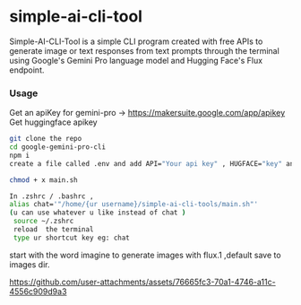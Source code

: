 # simple-ai-cli-tool

Simple-AI-CLI-Tool is a simple CLI program created with free APIs to generate image or text responses from text prompts through the terminal using Google's Gemini Pro language model and Hugging Face's Flux endpoint.

### Usage 

Get an apiKey for gemini-pro -> https://makersuite.google.com/app/apikey
Get huggingface apikey 

``` bash 
git clone the repo
cd google-gemini-pro-cli
npm i 
create a file called .env and add API="Your api key" , HUGFACE="key" and save it  

chmod + x main.sh

In .zshrc / .bashrc ,
alias chat='"/home/{ur username}/simple-ai-cli-tools/main.sh"' 
(u can use whatever u like instead of chat )
 source ~/.zshrc
 reload  the terminal
 type ur shortcut key eg: chat  

```
start with the word imagine to generate images with flux.1 ,default save to images dir.   


https://github.com/user-attachments/assets/76665fc3-70a1-4746-a11c-4556c909d9a3

